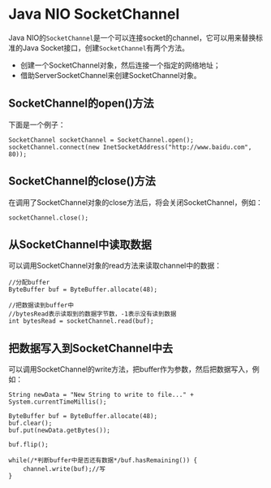 # Java NIO SocketChannel

Java NIO的`SocketChannel`是一个可以连接socket的channel，它可以用来替换标准的Java Socket接口，创建`SocketChannel`有两个方法。

* 创建一个SocketChannel对象，然后连接一个指定的网络地址；
* 借助ServerSocketChannel来创建SocketChannel对象。

## SocketChannel的open\(\)方法

下面是一个例子：

```
SocketChannel socketChannel = SocketChannel.open();
socketChannel.connect(new InetSocketAddress("http://www.baidu.com", 80));
```

## SocketChannel的close\(\)方法

在调用了SocketChannel对象的close方法后，将会关闭SocketChannel，例如：

```
socketChannel.close();
```

## 从SocketChannel中读取数据

可以调用SocketChannel对象的read方法来读取channel中的数据：

```
//分配buffer
ByteBuffer buf = ByteBuffer.allocate(48);

//把数据读到buffer中
//bytesRead表示读取到的数据字节数，-1表示没有读到数据
int bytesRead = socketChannel.read(buf);
```

## 把数据写入到SocketChannel中去

可以调用SocketChannel的write方法，把buffer作为参数，然后把数据写入，例如：

```
String newData = "New String to write to file..." + System.currentTimeMillis();

ByteBuffer buf = ByteBuffer.allocate(48);
buf.clear();
buf.put(newData.getBytes());

buf.flip();

while(/*判断buffer中是否还有数据*/buf.hasRemaining()) {
    channel.write(buf);//写
}
```



